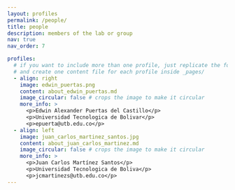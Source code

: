 ```yaml
---
layout: profiles
permalink: /people/
title: people
description: members of the lab or group
nav: true
nav_order: 7

profiles:
  # if you want to include more than one profile, just replicate the following block
  # and create one content file for each profile inside _pages/
  - align: right
    image: edwin_puertas.png
    content: about_edwin_puertas.md
    image_circular: false # crops the image to make it circular
    more_info: >
      <p>Edwin Alexander Puertas del Castillo</p>
      <p>Universidad Tecnologica de Bolivar</p>
      <p>epuerta@utb.edu.co</p>
  - align: left
    image: juan_carlos_martinez_santos.jpg
    content: about_juan_carlos_martinez.md
    image_circular: false # crops the image to make it circular
    more_info: >
      <p>Juan Carlos Martínez Santos</p>
      <p>Universidad Tecnologica de Boliva</p>
      <p>jcmartinezs@utb.edu.co</p>
---
```

